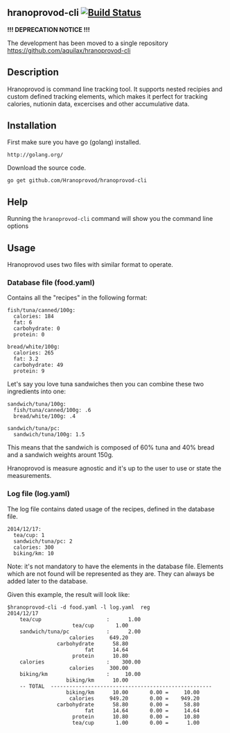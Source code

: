 ## hranoprovod-cli [![Build Status](https://travis-ci.org/Hranoprovod/hranoprovod-cli.svg?branch=master)](https://travis-ci.org/Hranoprovod/hranoprovod-cli)

**!!! DEPRECATION NOTICE !!!** 

The development has been moved to a single repository https://github.com/aquilax/hranoprovod-cli

## Description

Hranoprovod is command line tracking tool. It supports nested recipies and custom defined tracking elements, which makes it perfect for tracking calories, nutionin data, excercises and other accumulative data.

## Installation

First make sure you have go (golang) installed.

    http://golang.org/

Download the source code.
  
    go get github.com/Hranoprovod/hranoprovod-cli

## Help

Running the `hranoprovod-cli` command will show you the command line options

## Usage

Hranoprovod uses two files with similar format to operate.

### Database file (food.yaml)

Contains all the "recipes" in the following format:

```
fish/tuna/canned/100g:
  calories: 184
  fat: 6
  carbohydrate: 0
  protein: 0

bread/white/100g:
  calories: 265
  fat: 3.2
  carbohydrate: 49
  protein: 9
```


Let's say you love tuna sandwiches then you can combine these two ingredients into one:

```
sandwich/tuna/100g:
  fish/tuna/canned/100g: .6
  bread/white/100g: .4
  
sandwich/tuna/pc:
  sandwich/tuna/100g: 1.5
```

This means that the sandwich is composed of 60% tuna and 40% bread and a sandwich weights arount 150g.

Hranoprovod is measure agnostic and it's up to the user to use or state the measurements.

### Log file (log.yaml)

The log file contains dated usage of the recipes, defined in the database file.

```
2014/12/17:
  tea/cup: 1
  sandwich/tuna/pc: 2
  calories: 300
  biking/km: 10
```

Note: it's not mandatory to have the elements in the database file. Elements which are not found will be represented as they are. They can always be added later to the database.

Given this example, the result will look like:

```
$hranoprovod-cli -d food.yaml -l log.yaml  reg
2014/12/17
	tea/cup                     :      1.00
		             tea/cup       1.00
	sandwich/tuna/pc            :      2.00
		            calories     649.20
		        carbohydrate      58.80
		                 fat      14.64
		             protein      10.80
	calories                    :    300.00
		            calories     300.00
	biking/km                   :     10.00
		           biking/km      10.00
	-- TOTAL  ----------------------------------------------------
		           biking/km      10.00       0.00 =     10.00
		            calories     949.20       0.00 =    949.20
		        carbohydrate      58.80       0.00 =     58.80
		                 fat      14.64       0.00 =     14.64
		             protein      10.80       0.00 =     10.80
		             tea/cup       1.00       0.00 =      1.00
```
